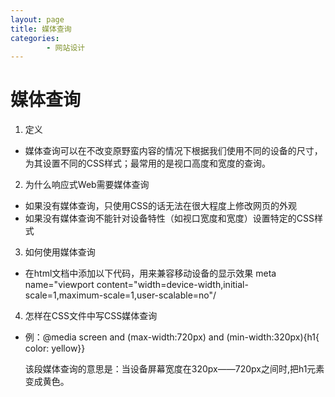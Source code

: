 ```yaml
---
layout: page
title: 媒体查询
categories:
        - 网站设计
---
```

# 媒体查询
1. 定义
- 媒体查询可以在不改变原野蛮内容的情况下根据我们使用不同的设备的尺寸，为其设置不同的CSS样式；最常用的是视口高度和宽度的查询。
2. 为什么响应式Web需要媒体查询
- 如果没有媒体查询，只使用CSS的话无法在很大程度上修改网页的外观
- 如果没有媒体查询不能针对设备特性（如视口宽度和宽度）设置特定的CSS样式
3. 如何使用媒体查询
- 在html文档中添加以下代码，用来兼容移动设备的显示效果
meta name="viewport content="width=device-width,initial-scale=1,maximum-scale=1,user-scalable=no"/
4. 怎样在CSS文件中写CSS媒体查询 
- 例：@media screen and (max-width:720px) and (min-width:320px){h1{ color: yellow}} 
      
    该段媒体查询的意思是：当设备屏幕宽度在320px——720px之间时,把h1元素变成黄色。